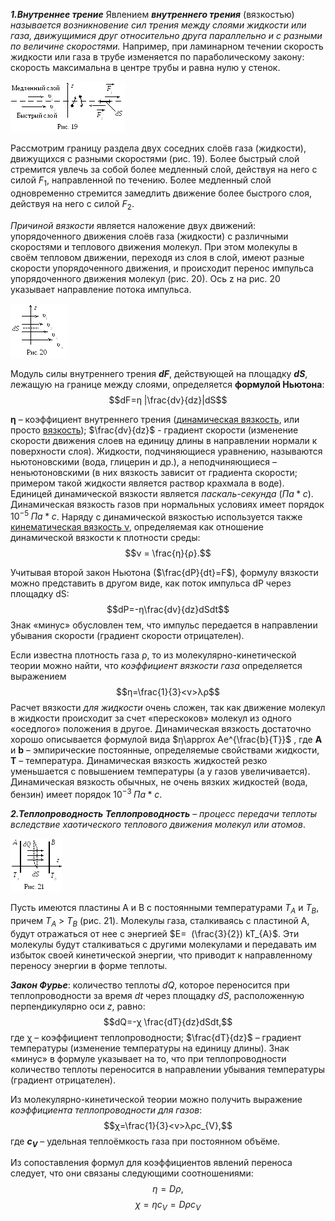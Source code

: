 **_1.Внутреннее трение_**
Явлением **_внутреннего трения_** (вязкостью) _называется возникновение сил трения между слоями жидкости или газа, движущимися друг относительно друга параллельно и с разными по величине скоростями._ Например, при ламинарном течении скорость жидкости или газа в трубе изменяется по параболическому закону: скорость максимальна в центре трубы и равна нулю у стенок.

![](./img/img-VmPzo_.png) 

Рассмотрим границу раздела двух соседних слоёв газа (жидкости), движущихся с разными скоростями (рис. 19). Более быстрый слой стремится увлечь за собой более медленный слой, действуя на него с силой $F_{1}$, направленной по течению. Более медленный слой одновременно стремится замедлить движение более быстрого слоя, действуя на него с силой $F_{2}$.

_Причиной вязкости_ является наложение двух движений: упорядоченного движения слоёв газа (жидкости) с различными скоростями и теплового движения молекул. При этом молекулы в своём тепловом движении, переходя из слоя в слой, имеют разные скорости упорядоченного движения, и происходит перенос импульса упорядоченного движения молекул (рис. 20). Ось z на рис. 20 указывает направление потока импульса.

![](./img/20240417104103.png)

Модуль силы внутреннего трения **_dF_**, действующей на площадку **_dS_**, лежащую на границе между слоями, определяется **формулой Ньютона**:
$$dF=η  |\frac{dv}{dz}|dS$$


**η** – коэффициент внутреннего трения (<u>динамическая вязкость</u>, или просто <u>вязкость</u>);  $\frac{dv}{dz}$ - градиент скорости (изменение скорости движения слоев на единицу длины в направлении нормали к поверхности слоя). Жидкости, подчиняющиеся уравнению, называются ньютоновскими (вода, глицерин и др.), а неподчиняющиеся – неньютоновскими (в них вязкость зависит от градиента скорости; примером такой жидкости является раствор крахмала в воде). Единицей динамической вязкости является _паскаль-секунда_ ($Па*c$). Динамическая вязкость газов при нормальных условиях имеет порядок $10^{-5}\; Па*с$.
Наряду с динамической вязкостью используется также <u>кинематическая вязкость ν</u>, определяемая как отношение динамической вязкости к плотности среды:
$$ν = \frac{η}{ρ}.$$

Учитывая второй закон Ньютона ($\frac{dP}{dt}=F$), формулу вязкости можно представить в другом виде, как поток импульса dР через площадку dS:
$$dP=-η\frac{dv}{dz}dSdt$$
Знак «минус»  обусловлен тем, что импульс передается в направлении убывания скорости (градиент скорости отрицателен).

Если известна плотность газа ρ, то из молекулярно-кине­тической теории можно найти, что _коэффициент вязкости газа_ определяется выражением
$$η=\frac{1}{3}<v>λρ$$
Расчет вязкости _для жидкости_ очень сложен, так как движение молекул в жидкости происходит за счет «перескоков» молекул из одного «оседлого» положения в другое. Динамическая вязкость достаточно хорошо описывается формулой вида $η\approx Ae^{\frac{b}{T}}$ , где **А** и **b** – эмпирические постоянные, определяемые свойствами жидкости, **Т** – температура. Динамическая вязкость жидкостей резко уменьшается с повышением температуры (а у газов увеличивается). Динамическая вязкость обычных, не очень вязких жидкостей (вода, бензин) имеет порядок $10^{-3}\; Па*с$.


**_2.Теплопроводность_**
_**Теплопроводность**_ – _процесс передачи теплоты вследствие хаотического теплового движения молекул или атомов_.

![](./img/img-K5oHug.png)

Пусть имеются пластины А и В с постоянными температурами $Т_{А}$ и $T_{B}$, причем $T_{A}$ > $Т_{B}$ (рис. 21). Молекулы газа, сталкиваясь с пластиной А, будут отражаться от нее с энергией $E=  (\frac{3}{2}) kT_{A}$. Эти молекулы будут сталкиваться с другими молекулами и передавать им избыток своей кинетической энергии, что приводит к направленному переносу энергии в форме теплоты.

_**Закон Фурье**_: количество теплоты _dQ_, которое переносится при теплопроводности за время _dt_ через площадку _dS_, расположенную перпендикулярно оси _z_, равно:
$$dQ=-χ \frac{dT}{dz}dSdt,$$
где χ – коэффициент теплопроводности; $\frac{dT}{dz}$ – градиент температуры (изменение температуры на единицу длины). Знак «минус» в формуле указывает на то, что при теплопроводности количество теплоты переносится в направлении убывания температуры (градиент отрицателен).

Из молекулярно-кинетической теории можно получить выражение _коэффициента теплопроводности для газов_:
$$χ=\frac{1}{3}<v>λρc_{V},$$
где **$c_{V}$** – удельная теплоёмкость газа при постоянном объёме.

Из сопоставления формул для коэффициентов явлений переноса следует, что они связаны следующими соотношениями:
$$η=Dρ,$$$$χ=ηc_{V}=Dρc_{V}$$
